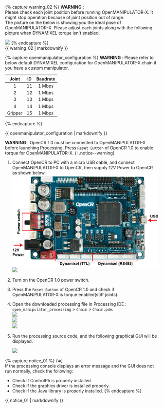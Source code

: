 
{% capture warning_02 %}
**WARNING** :  
Please check each joint position before running OpenMANIPULATOR-X. It might stop operation because of joint position out of range.  
The picture on the below is showing you the ideal pose of OpenMANIPULATOR-X. Please adjust each joints along with the following picture when DYNAMIXEL torque isn't enabled.    
  
<img src="/assets/images/platform/openmanipulator_x/open_manipulator_start_pose.png" width="250">
{% endcapture %}
<div class="notice--warning">{{ warning_02 | markdownify }}</div>

{% capture openmanipulator_configuration %}
**WARNING** : Please refer to below default DYNAMIXEL configuration for OpenMANIPULATOR-X chain if you have a custom manipulator.

|  Joint  | ID | Baudrate |
|:-------:|:--:|:--------:|
|    1    | 11 |  1 Mbps  |
|    2    | 12 |  1 Mbps  |
|    3    | 13 |  1 Mbps  |
|    4    | 14 |  1 Mbps  |
| Gripper | 15 |  1 Mbps  |

{% endcapture %}
<div class="notice--warning">{{ openmanipulator_configuration | markdownify }}</div>

**WARNING** : OpenCR 1.0 must be connected to OpenMANIPULATOR-X before launching Processing.
Press `Reset Button` of OpenCR 1.0 to enable torque for OpenMANIPULATOR-X.
{: .notice--warning}

1. Connect OpenCR to PC with a micro USB cable, and connect OpenMANIPULATOR-X to OpenCR, then supply 12V Power to OpenCR as shown below.  
  ![](/assets/images/platform/openmanipulator_x/OpenManipulator_opencr_setup.png)  
  ![](/assets/images/platform/openmanipulator_x/OpenManipulator_opencr_setup2.png)

2. Turn on the OpenCR 1.0 power switch.

3. Press the `Reset Button` of OpenCR 1.0 and check if OpenMANIPULATOR-X is torque enabled(stiff joints).

4. Open the downloaded processing file in Processing IDE : `open_manipulator_processing` > `Chain` > `Chain.pde`.  
  ![](/assets/images/platform/openmanipulator_x/processing_open1.png)  
  ![](/assets/images/platform/openmanipulator_x/processing_open2.png)  
  ![](/assets/images/platform/openmanipulator_x/processing_run.png)

5. Run the processing source code, and the following graphical GUI will be displayed.

    ![](/assets/images/platform/openmanipulator_x/OpenManipulator_chain_processing_2.png)

{% capture notice_01 %}
`FAQ`  
If the processing console displays an error message and the GUI does not run normally, check the following:
- Check if ControlP5 is properly installed.
- Check if the graphics driver is installed properly.
- Check if the Java library is properly installed.
{% endcapture %}
<div class="notice--warning">{{ notice_01 | markdownify }}</div>